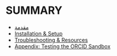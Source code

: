 # SUMMARY

* [مقدمة](.)
* [Installation & Setup](./installation-setup.md)
* [Troubleshooting & Resources](./troubleshooting-resources.md)
* [Appendix: Testing the ORCID Sandbox](./appendix-testing-orcid-sandbox.md)
